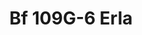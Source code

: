 ---
title: "Bf 109G-6 Erla"
price: 2200 
desc: "WEEKEND EDITION, Bf 109G-6 Erla, razmera: 1/48"
img_path: "/assets/img/84142.jpg"
brand: AMMO
available: false
special_offer: false
new: false
soon: false
cat: "Plasticne-Makete"
subcat: "PM-EDUARD"
subsubcat: ""
sifra: "84142"
---